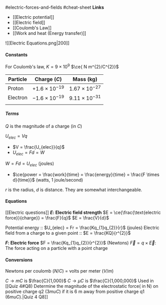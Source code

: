 #electric-forces-and-fields #cheat-sheet
**Links**
- [[Electric potential]] 
- [[Electric field]] 
- [[Coulomb's Law]] 
- [[Work and heat (Energy transfer)]] 


![[Electric Equations.png|200]]
#### Constants
For Coulomb's law, $K = 9 \times 10^{9}$ $\ce{ N m^{2}/C^{2}}$

| Particle | Charge ($C$)           | Mass (kg)              |
| -------- | ---------------------- | ---------------------- |
| Proton   | $+1.6 \times 10^{-19}$ | $1.67 \times 10^{-27}$ |
| Electron | $-1.6 \times 10^{-19}$ | $9.11 \times 10^{-31}$ |
|          |                        |                        |

##### Terms
$Q$ is the magnitude of a charge (in $C$)

$U_{elec} = Vq$
- $V = \frac{U_{elec}}{q}$
- $U_{elec} = Fd = W$

$W = Fd = U_{elec}$ (joules)
- $\ce{power = \frac{work}{time} = \frac{energy}{time} = \frac{F \times d}{time}}$ (watts, 1 joule/second)

$r$ is the radius, $d$ is distance. They are somewhat interchangeable.

#### Equations
[[Electric questions]] 
**$E$: Electric field strength**
$E = \ce{\frac{\text{electric force}}{charge}} = \frac{F}{q}$
$E = \frac{V}{d}$

Potential energy :: $U_{elec} = Fr = \frac{Kq_{1}q_{2}}{r}$ (joules)
Electric field from a charge to a given point :: $E = \frac{KQ}{r^{2}}$


**$F$: Electric force**
$F = \frac{Kq_{1}q_{2}}{r^{2}}$ (Newtons)
$\overrightarrow{F} = q \times \overrightarrow{E}$: The force acting on a particle with a point charge







#### Conversions
Newtons per coulomb ($N/C$) = volts per meter ($V/m$)



$C \to mC$ is $\frac{C}{1,000}$
$C \to \mu C$ is $\frac{C}{1,000,000}$
	Used in [[Quiz 4#Q8) Determine the magnitude of the electrostatic force( in N) on positive charge q2 ($3 mu C$) if it is 6 m away from positive charge q1 ($6 mu C$).|Quiz 4 Q8]] 

